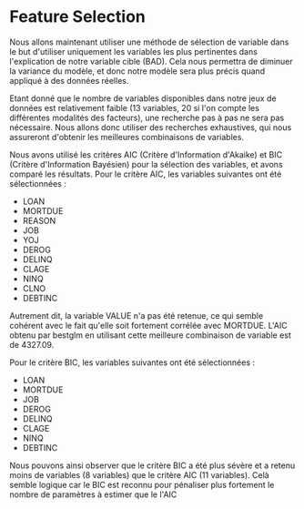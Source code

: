 # Feature Selection

Nous allons maintenant utiliser une méthode de sélection de variable dans le but d'utiliser uniquement les variables les plus pertinentes dans l'explication de notre variable cible (BAD). Cela nous permettra de diminuer la variance du modèle, et donc notre modèle sera plus précis quand appliqué à des données réelles.

Etant donné que le nombre de variables disponibles dans notre jeux de données est relativement faible (13 variables, 20 si l'on compte les différentes modalités des facteurs), une recherche pas à pas ne sera pas nécessaire. Nous allons donc utiliser des recherches exhaustives, qui nous assureront d'obtenir les meilleures combinaisons de variables.

Nous avons utilisé les critères AIC (Critère d'Information d'Akaike) et BIC (Critère d'Information Bayésien) pour la sélection des variables, et avons comparé les résultats.
Pour le critère AIC, les variables suivantes ont été sélectionnées :
- LOAN
- MORTDUE
- REASON
- JOB
- YOJ
- DEROG
- DELINQ
- CLAGE
- NINQ
- CLNO
- DEBTINC

Autrement dit, la variable VALUE n'a pas été retenue, ce qui semble cohérent avec le fait qu'elle soit fortement corrélée avec MORTDUE. L'AIC obtenu par bestglm en utilisant cette meilleure combinaison de variable est de 4327.09.

Pour le critère BIC, les variables suivantes ont été sélectionnées :
- LOAN
- MORTDUE
- JOB
- DEROG
- DELINQ
- CLAGE
- NINQ
- DEBTINC

Nous pouvons ainsi observer que le critère BIC a été plus sévère et a retenu moins de variables (8 variables) que le critère AIC (11 variables). Celà semble logique car le BIC est reconnu pour pénaliser plus fortement le nombre de paramètres à estimer que le l'AIC
